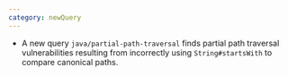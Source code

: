```yaml
---
category: newQuery
---
```

* A new query `java/partial-path-traversal` finds partial path traversal vulnerabilities resulting from incorrectly using 
`String#startsWith` to compare canonical paths. 
